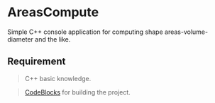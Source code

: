 # AreasCompute
Simple C++ console application for computing shape areas-volume-diameter and the like.

## Requirement
> C++ basic knowledge.

> [CodeBlocks](codeblocks.org) for building the project.
